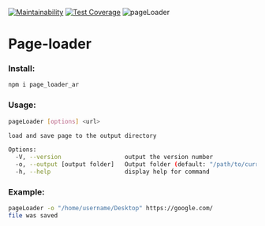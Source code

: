 [![Maintainability](https://api.codeclimate.com/v1/badges/05eefd3f46e12d75032e/maintainability)](https://codeclimate.com/github/rexemtoxa/project-lvl3-s390/maintainability)  [![Test Coverage](https://api.codeclimate.com/v1/badges/05eefd3f46e12d75032e/test_coverage)](https://codeclimate.com/github/rexemtoxa/project-lvl3-s390/test_coverage) ![pageLoader](https://github.com/rexemtoxa/backend-project-lvl3/workflows/pageLoader/badge.svg?branch=master)


# Page-loader
### Install:
```bash
npm i page_loader_ar
```
### Usage:
```bash
pageLoader [options] <url>

load and save page to the output directory

Options:
  -V, --version                  output the version number
  -o, --output [output folder]   Output folder (default: "/path/to/current/directory")
  -h, --help                     display help for command
```
### Example:
```bash
pageLoader -o "/home/username/Desktop" https://google.com/
file was saved
